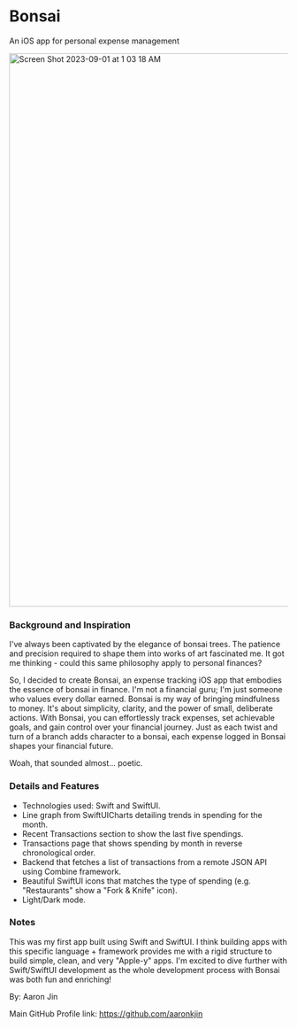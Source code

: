 # Bonsai
An iOS app for personal expense management

<img width="1000" alt="Screen Shot 2023-09-01 at 1 03 18 AM" src="https://github.com/aaronkjin/bonsai/assets/58490258/e63a8cd6-d8b9-4f15-a8b4-64f52c577839">

### Background and Inspiration

I've always been captivated by the elegance of bonsai trees. The patience and precision required to shape them into works of art fascinated me. It got me thinking - could this same philosophy apply to personal finances?

So, I decided to create Bonsai, an expense tracking iOS app that embodies the essence of bonsai in finance. I'm not a financial guru; I'm just someone who values every dollar earned. Bonsai is my way of bringing mindfulness to money. It's about simplicity, clarity, and the power of small, deliberate actions. With Bonsai, you can effortlessly track expenses, set achievable goals, and gain control over your financial journey. Just as each twist and turn of a branch adds character to a bonsai, each expense logged in Bonsai shapes your financial future.

Woah, that sounded almost... poetic.

### Details and Features

- Technologies used: Swift and SwiftUI.
- Line graph from SwiftUICharts detailing trends in spending for the month.
- Recent Transactions section to show the last five spendings.
- Transactions page that shows spending by month in reverse chronological order.
- Backend that fetches a list of transactions from a remote JSON API using Combine framework.
- Beautiful SwiftUI icons that matches the type of spending (e.g. "Restaurants" show a "Fork & Knife" icon).
- Light/Dark mode.

### Notes

This was my first app built using Swift and SwiftUI. I think building apps with this specific language + framework provides me with a rigid structure to build simple, clean, and very "Apple-y" apps. I'm excited to dive further with Swift/SwiftUI development as the whole development process with Bonsai was both fun and enriching!

By: Aaron Jin

Main GitHub Profile link: https://github.com/aaronkjin
